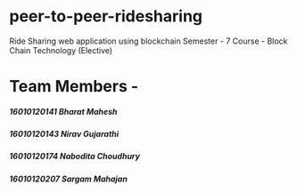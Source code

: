 # peer-to-peer-ridesharing
Ride Sharing web application using blockchain 
Semester - 7
Course - Block Chain Technology (Elective)
# Team Members - 
##### 16010120141  Bharat Mahesh
##### 16010120143  Nirav Gujarathi 
##### 16010120174  Nabodita Choudhury
##### 16010120207  Sargam Mahajan


